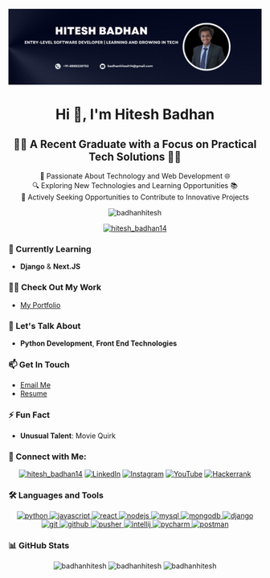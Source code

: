 ![logo](https://github.com/badhanhitesh/badhanhitesh/blob/main/Github_new.png) <!-- Add a vibrant banner image -->

<h1 align="center">Hi 👋, I'm Hitesh Badhan</h1>
<div align="center">
    <h2>🧑‍💻 A Recent Graduate with a Focus on Practical Tech Solutions 🧑‍💻</h2>
    <p>🔧 Passionate About Technology and Web Development 🌐<br>🔍 Exploring New Technologies and Learning Opportunities 📚<br>🚀 Actively Seeking Opportunities to Contribute to Innovative Projects</p>
</div>



<p align="center"> <img src="https://komarev.com/ghpvc/?username=badhanhitesh&label=Profile%20views&color=0e75b6&style=flat" alt="badhanhitesh" /> </p>

<p align="center"> <a href="https://twitter.com/hitesh_badhan14" target="blank"><img src="https://img.shields.io/twitter/follow/hitesh_badhan14?logo=twitter&style=for-the-badge" alt="hitesh_badhan14" /></a> </p>

### 🌱 Currently Learning
- **Django** & **Next.JS**

### 👨‍💻 Check Out My Work
- [My Portfolio](https://badhanhitesh.github.io/-Portfolio/)

### 💬 Let's Talk About
- **Python Development**, **Front End Technologies**

### 📫 Get In Touch
- [Email Me](mailto:badhanhitesh14@gmail.com)
- [Resume](https://drive.google.com/file/d/1NLQVsX1BKlwGmMAW_vGuJIR_XEbquIeN/view?usp=sharing)

### ⚡ Fun Fact
- **Unusual Talent**: Movie Quirk

### 🤝 Connect with Me:
<p align="center">
  <a href="https://twitter.com/hitesh_badhan14" target="blank"><img src="https://img.shields.io/twitter/follow/hitesh_badhan14?logo=twitter&style=plastic" alt="hitesh_badhan14" /></a>
  <a href="https://www.linkedin.com/in/hitesh-badhan-49a358220" target="blank"><img src="https://img.shields.io/badge/LinkedIn-Hitesh%20Badhan-blue?style=plastic&logo=linkedin" alt="LinkedIn" /></a>
  <a href="https://instagram.com/hiteshbadhan_1111/" target="blank"><img src="https://img.shields.io/badge/Instagram-hiteshbadhan_1111-orange?style=plastic&logo=instagram" alt="Instagram" /></a>
  <a href="https://www.youtube.com/c/hitesh14" target="blank"><img src="https://img.shields.io/badge/YouTube-hitesh14-red?style=plastic&logo=youtube" alt="YouTube" /></a>
  <a href="https://www.hackerrank.com/@badhanhitesh14" target="blank"><img src="https://img.shields.io/badge/Hackerrank-badhanhitesh14-brightgreen?style=plastic&logo=hackerrank" alt="Hackerrank" /></a>
</p>

### 🛠️ Languages and Tools
<p align="center">
  <a href="https://www.python.org" target="_blank" rel="noreferrer"> <img src="https://img.shields.io/badge/Python-3776AB?style=plastic&logo=python&logoColor=white" alt="python" width="80"/> </a> 
  <a href="https://developer.mozilla.org/en-US/docs/Web/JavaScript" target="_blank" rel="noreferrer"> <img src="https://img.shields.io/badge/JavaScript-F7DF1E?style=plastic&logo=javascript&logoColor=black" alt="javascript" width="80"/> </a>
  <a href="https://reactjs.org/" target="_blank" rel="noreferrer"> <img src="https://img.shields.io/badge/React-61DAFB?style=plastic&logo=react&logoColor=black" alt="react" width="80"/> </a>
  <a href="https://nodejs.org" target="_blank" rel="noreferrer"> <img src="https://img.shields.io/badge/Node.js-339933?style=plastic&logo=node.js&logoColor=white" alt="nodejs" width="80"/> </a>
  <a href="https://www.mysql.com/" target="_blank" rel="noreferrer"> <img src="https://img.shields.io/badge/MySQL-00758F?style=plastic&logo=mysql&logoColor=white" alt="mysql" width="80"/> </a>
  <a href="https://www.mongodb.com/" target="_blank" rel="noreferrer"> <img src="https://img.shields.io/badge/MongoDB-47A248?style=plastic&logo=mongodb&logoColor=white" alt="mongodb" width="80"/> </a>
  <a href="https://www.djangoproject.com/" target="_blank" rel="noreferrer"> <img src="https://img.shields.io/badge/Django-092E20?style=plastic&logo=django&logoColor=white" alt="django" width="80"/> </a>
  <a href="https://www.git-scm.com/" target="_blank" rel="noreferrer"> <img src="https://img.shields.io/badge/Git-F05032?style=plastic&logo=git&logoColor=white" alt="git" width="80"/> </a>
  <a href="https://github.com/" target="_blank" rel="noreferrer"> <img src="https://img.shields.io/badge/GitHub-181717?style=plastic&logo=github&logoColor=white" alt="github" width="80"/> </a>
  <a href="https://pusher.com/" target="_blank" rel="noreferrer"> <img src="https://img.shields.io/badge/Pusher-6CC5FF?style=plastic&logo=pusher&logoColor=black" alt="pusher" width="80"/> </a>
  <a href="https://www.jetbrains.com/idea/" target="_blank" rel="noreferrer"> <img src="https://img.shields.io/badge/IntelliJ%20IDEA-000000?style=plastic&logo=intellijidea&logoColor=white" alt="intellij" width="80"/> </a>
  <a href="https://www.jetbrains.com/pycharm/" target="_blank" rel="noreferrer"> <img src="https://img.shields.io/badge/PyCharm-000000?style=plastic&logo=pycharm&logoColor=white" alt="pycharm" width="80"/> </a>
  <a href="https://www.postman.com/" target="_blank" rel="noreferrer"> <img src="https://img.shields.io/badge/Postman-FF6C37?style=plastic&logo=postman&logoColor=white" alt="postman" width="80"/> </a>
</p>

### 📊 GitHub Stats
<div align="center">
  <img height="180em" src="https://github-readme-stats.vercel.app/api/top-langs?username=badhanhitesh&show_icons=true&locale=en&layout=compact&theme=radical" alt="badhanhitesh" />
  <img height="180em" src="https://github-readme-stats.vercel.app/api?username=badhanhitesh&show_icons=true&locale=en&theme=radical" alt="badhanhitesh" />
  <img height="180em" src="https://github-readme-streak-stats.herokuapp.com/?user=badhanhitesh&theme=radical" alt="badhanhitesh" />
</div>
